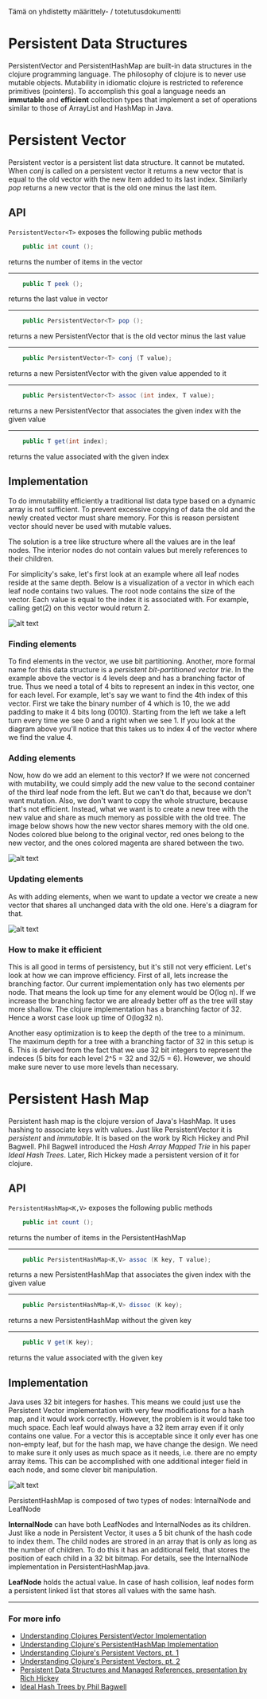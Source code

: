 Tämä on yhdistetty määrittely- / totetutusdokumentti

# Persistent Data Structures
   PersistentVector and PersistentHashMap are built-in data structures in the clojure programming language.
   The philosophy of clojure is to never use mutable objects. Mutability in idiomatic clojure
   is restricted to reference primitives (pointers). To accomplish this goal a language needs an **immutable**
   and **efficient** collection types that implement a set of operations similar to those of ArrayList and HashMap in Java.

# Persistent Vector
   Persistent vector is a persistent list data structure. It cannot be mutated. When *conj* is called on a persistent vector it returns a new vector that is equal to the old vector with the new item added to its last index. Similarly *pop*
   returns a new vector that is the old one minus the last item.

## API

`PersistentVector<T>` exposes the following public methods


```java
    public int count ();
```
returns the number of items in the vector

***

```java
    public T peek ();
```
returns the last value in vector

***

```java
    public PersistentVector<T> pop ();
```
returns a new PersistentVector<T> that is the old vector minus the last value

***

```java
    public PersistentVector<T> conj (T value);
```
returns a new PersistentVector with the given value appended to it

***

```java
    public PersistentVector<T> assoc (int index, T value);
```
returns a new PersistentVector that associates the given index with the given value

***

```java
    public T get(int index);
```
returns the value associated with the given index

## Implementation

To do immutability efficiently a traditional list data type based on a dynamic array is not sufficient.
To prevent excessive copying of data the old and the newly created vector must share memory.
For this is reason persistent vector should never be used with mutable values.

The solution is a tree like structure where all the values are in the leaf nodes. The interior nodes
do not contain values but merely references to their children.

For simplicity's sake, let's first look at an example where all leaf nodes reside at the same depth.
Below is a visualization of a vector in which each leaf node contains two values. The root node contains the size of the vector.
Each value is equal to the index it is associated with. For example, calling get(2) on this vector would return 2.

![alt text](https://dl.dropboxusercontent.com/u/56014373/persistent%20vector.jpeg "Structure of a persistent vector")

### Finding elements

To find elements in the vector, we use bit partitioning. Another, more formal name for
this data structure is a *persistent bit-partitioned vector trie*. In the example above the vector is 4 levels deep
and has a branching factor of true. Thus we need a total of 4 bits to represent an index in this vector,
one for each level. For example, let's say we want to find the 4th index of this vector. First we take the binary
number of 4 which is 10, the we add padding to make it 4 bits long (0010). Starting from the left we take a left
turn every time we see 0 and a right when we see 1. If you look at the diagram above you'll notice that this takes
us to index 4 of the vector where we find the value 4.

### Adding elements

Now, how do we add an element to this vector? If we were not concerned with mutability,
we could simply add the new value to the second container of the third leaf node from the left. But we can't do that,
because we don't want mutation. Also, we don't want to copy the whole structure, because that's not efficient.
Instead, what we want is to create a new tree with the new value and share as much memory as possible with the old tree.
The image below shows how the new vector shares memory with the old one. Nodes colored blue belong to the original vector,
red ones belong to the new vector, and the ones colored magenta are shared between the two.

![alt text](https://dl.dropboxusercontent.com/u/56014373/adding%20to%20the%20vector.jpeg "adding to a persistent vector")

### Updating elements

As with adding elements, when we want to update a vector we create a new vector
that shares all unchanged data with the old one. Here's a diagram for that.

![alt text](https://dl.dropboxusercontent.com/u/56014373/updating%20vector.jpeg "updating a persistent vector")

### How to make it efficient

This is all good in terms of persistency, but it's still not very efficient. Let's look at how we can improve efficiency.
First of all, lets increase the branching factor. Our current implementation only has two elements per node.
That means the look up time for any element would be O(log n). If we increase the branching factor we are already
better off as the tree will stay more shallow. The clojure implementation has a branching factor of 32. Hence a worst case look up time of O(log32 n).

Another easy optimization is to keep the depth of the tree to a minimum. The maximum depth for a tree with a branching
factor of 32 in this setup is 6. This is derived from the fact that we use 32 bit integers to represent the indeces
(5 bits for each level 2^5 = 32 and 32/5 = 6). However, we should make sure never to use more levels than necessary.

# Persistent Hash Map

Persistent hash map is the clojure version of Java's HashMap. It uses hashing to associate keys with values.
Just like PersistentVector it is *persistent* and *immutable*. It is based on the work by Rich Hickey and Phil Bagwell.
Phil Bagwell introduced the *Hash Array Mapped Trie* in his paper *Ideal Hash Trees*. Later, Rich Hickey made a persistent
version of it for clojure.

## API

`PersistentHashMap<K,V>` exposes the following public methods


```java
    public int count ();
```
returns the number of items in the PersistentHashMap

***

```java
    public PersistentHashMap<K,V> assoc (K key, T value);
```
returns a new PersistentHashMap that associates the given index with the given value

***

```java
    public PersistentHashMap<K,V> dissoc (K key);
```
returns a new PersistentHashMap without the given key

***

```java
    public V get(K key);
```
returns the value associated with the given key

## Implementation

Java uses 32 bit integers for hashes. This means we could just use the Persistent Vector implementation with very few modifications for a hash map, and it would work
correctly. However, the problem is it would take too much space. Each leaf would always have a 32 item array even if it only contains one value. For a vector this
is acceptable since it only ever has one non-empty leaf, but for the hash map, we have change the design. We need to make sure it only uses as much space as it needs,
i.e. there are no empty array items. This can be accomplished with one additional integer field in each node, and some clever bit manipulation.

![alt text](https://dl.dropboxusercontent.com/u/56014373/PHM%20-%20New%20Page.jpeg "persistent hash map")

PersistentHashMap is composed of two types of nodes: InternalNode and LeafNode

**InternalNode** can have both LeafNodes and InternalNodes as its children. Just like a node in Persistent Vector, it uses a 5 bit chunk
of the hash code to index them. The child nodes are strored in an array that is only as long as the number of children. To do this it has
an additional field, that stores the position of each child in a 32 bit bitmap. For details, see the InternalNode implementation in PersistentHashMap.java.

**LeafNode** holds the actual value. In case of hash collision, leaf nodes form a persistent linked list that stores all values with the same hash.

***

### For more info

* [Understanding Clojures PersistentVector Implementation](http://blog.higher-order.net/2009/02/01/understanding-clojures-persistentvector-implementation)
* [Understanding Clojure's PersistentHashMap Implementation](http://blog.higher-order.net/2009/09/08/understanding-clojures-persistenthashmap-deftwice.html)
* [Understanding Clojure's Persistent Vectors, pt. 1](http://hypirion.com/musings/understanding-persistent-vector-pt-1)
* [Understanding Clojure's Persistent Vectors, pt. 2](http://hypirion.com/musings/understanding-persistent-vector-pt-2)
* [Persistent Data Structures and Managed References, presentation by Rich Hickey](http://www.infoq.com/presentations/Value-Identity-State-Rich-Hickey)
* [Ideal Hash Trees by Phil Bagwell](http://lampwww.epfl.ch/papers/idealhashtrees.pdf)

